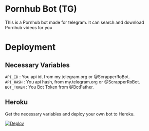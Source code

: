 # Pornhub Bot (TG)

This is a Pornhub bot made for telegram. It can search and download Pornhub videos for you



# Deployment


## Necessary Variables
`API_ID` : You api id, from my.telegram.org or @ScrapperRoBot.  
`API_HASH` : You api hash, from my.telegram.org or @ScrapperRoBot.  
`BOT_TOKEN` : You Bot Token from @BotFather.


## Heroku

Get the necessary variables and deploy your own bot to Heroku.

[![Deploy](https://www.herokucdn.com/deploy/button.svg)](https://heroku.com/deploy?template=https://github.com/Mafia58/MAfia-phub-bot)


